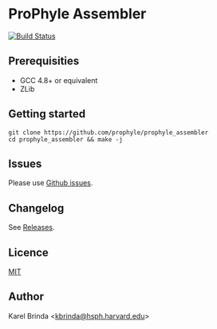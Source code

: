 # ProPhyle Assembler

[![Build Status](https://travis-ci.org/prophyle/prophyle_assembler.svg?branch=master)](https://travis-ci.org/prophyle/prophyle_assembler)

## Prerequisities

* GCC 4.8+ or equivalent
* ZLib


## Getting started

```
git clone https://github.com/prophyle/prophyle_assembler
cd prophyle_assembler && make -j
```


## Issues

Please use [Github issues](https://github.com/prophyle/prophyle_assembler/issues).


## Changelog

See [Releases](https://github.com/prophyle/prophyle_assembler/releases).


## Licence

[MIT](https://github.com/prophyle/prophyle_assembler/blob/master/LICENSE)


## Author

Karel Brinda \<kbrinda@hsph.harvard.edu\>

